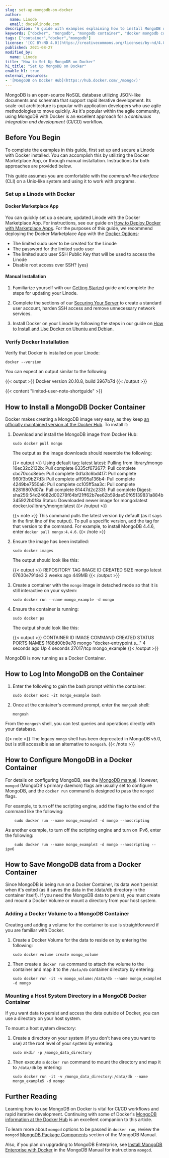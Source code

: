```yaml
---
slug: set-up-mongodb-on-docker
author:
  name: Linode
  email: docs@linode.com
description: 'A guide with examples explaining how to install MongoDB on a Docker container utilizing the MongoDB Docker Hub image.'
keywords: ["docker", "mongodb", "mongodb container", "docker mongodb container", "install mongodb docker", "configure mongodb docker"]
tags: ["container","docker","mongodb"]
license: '[CC BY-ND 4.0](https://creativecommons.org/licenses/by-nd/4.0)'
published: 2021-08-27
modified_by:
  name: Linode
title: "How to Set Up MongoDB on Docker"
h1_title: "Set Up MongoDB on Docker"
enable_h1: true
external_resources:
- '[MongoDB on Docker Hub](https://hub.docker.com/_/mongo/)'
---
```

MongoDB is an open-source NoSQL database utilizing JSON-like documents and schemata that support rapid iterative development. Its scale-out architecture is popular with application developers who use agile methodologies to move quickly. As it's popular within the agile community, using MongoDB with Docker is an excellent approach for a *continuous integration and development* (CI/CD) workflow.

## Before You Begin

To complete the examples in this guide, first set up and secure a Linode with Docker installed. You can accomplish this by utilizing the Docker Marketplace App, or through manual installation. Instructions for both approaches are provided below.

This guide assumes you are comfortable with the *command-line interface* (CLI) on a Unix-like system and using it to work with programs.

### Set up a Linode with Docker

#### Docker Marketplace App

You can quickly set up a secure, updated Linode with the Docker Marketplace App. For instructions, see our guide on [How to Deploy Docker with Marketplace Apps](/docs/products/tools/marketplace/guides/docker/). For the purposes of this guide, we recommend deploying the Docker Marketplace App with the [Docker Options](/docs/products/tools/marketplace/guides/docker/#docker-options):

- The limited sudo user to be created for the Linode
- The password for the limited sudo user
- The limited sudo user SSH Public Key that will be used to access the Linode
- Disable root access over SSH? (yes)

#### Manual Installation

1.  Familiarize yourself with our [Getting Started](/docs/getting-started) guide and complete the steps for updating your Linode.

1.  Complete the sections of our [Securing Your Server](/docs/security/securing-your-server) to create a standard user account, harden SSH access and remove unnecessary network services.

1.  Install Docker on your Linode by following the steps in our guide on [How to Install and Use Docker on Ubuntu and Debian](/docs/guides/installing-and-using-docker-on-ubuntu-and-debian/).

### Verify Docker Installation

Verify that Docker is installed on your Linode:

    docker --version

You can expect an output similar to the following:

{{< output >}}
Docker version 20.10.8, build 3967b7d
{{< /output >}}

{{< content "limited-user-note-shortguide" >}}

## How to Install a MongoDB Docker Container

Docker makes creating a MongoDB image very easy, as they keep [an officially maintained version at the Docker Hub](https://hub.docker.com/_/mongo). To install it:

1.  Download and install the MongoDB image from Docker Hub:

        sudo docker pull mongo

    The output as the image downloads should resemble the following:

    {{< output >}}
Using default tag: latest
latest: Pulling from library/mongo
16ec32c2132b: Pull complete
6335cf672677: Pull complete
cbc70ccc8ebe: Pull complete
0d1a3c6bd417: Pull complete
960f3b9b27d3: Pull complete
aff995a136b4: Pull complete
4249be7550a8: Pull complete
cc105ff5aa3c: Pull complete
82819807d07a: Pull complete
81447d2c233f: Pull complete
Digest: sha256:54d24682d00278f64bf21ff62b7ee62b59dae50f65139831a884b345922b0f8a
Status: Downloaded newer image for mongo:latest
docker.io/library/mongo:latest
{{< /output >}}

    {{< note >}}
This command pulls the latest version by default (as it says in the first line of the output). To pull a specific version, add the tag for that version to the command. For example, to install MongoDB 4.4.6, enter `docker pull mongo:4.4.6`.
{{< /note >}}

2.  Ensure the image has been installed:

        sudo docker images

    The output should look like this:

    {{< output >}}
REPOSITORY   TAG       IMAGE ID       CREATED       SIZE
mongo        latest    07630e791de3   2 weeks ago   449MB
{{< /output >}}

3.  Create a container with the `mongo` image in detached mode so that it is still interactive on your system:

        sudo docker run --name mongo_example -d mongo

4.  Ensure the container is running:

        sudo docker ps

    The output should look like this:

    {{< output >}}
CONTAINER ID   IMAGE     COMMAND                  CREATED         STATUS         PORTS       NAMES
1f88d00b9e78   mongo     "docker-entrypoint.s…"   4 seconds ago   Up 4 seconds   27017/tcp   mongo_example
{{< /output >}}

MongoDB is now running as a Docker Container.

## How to Log Into MongoDB on the Container

1.  Enter the following to gain the bash prompt within the container:

        sudo docker exec -it mongo_example bash

2.  Once at the container's command prompt, enter the `mongosh` shell:

        mongosh

From the `mongosh` shell, you can test queries and operations directly with your database.

{{< note >}}
The legacy `mongo` shell has been deprecated in MongoDB v5.0, but is still accessible as an alternative to `mongosh`.
{{< /note >}}

## How to Configure MongoDB in a Docker Container

For details on configuring MongoDB, see the [MongoDB manual](https://docs.mongodb.com/manual/). However, `mongod` (MongoDB's primary daemon) flags are usually set to configure MongoDB, and the `docker run` command is designed to pass the `mongod` flags.

For example, to turn off the scripting engine, add the flag to the end of the command like the following:

        sudo docker run --name mongo_example2 -d mongo --noscripting

As another example, to turn off the scripting engine and turn on IPv6, enter the following:

        sudo docker run --name mongo_example3 -d mongo --noscripting --ipv6

## How to Save MongoDB data from a Docker Container

Since MongoDB is being run on a Docker Container, its data won't persist when it's exited (as it saves the data in the /data/db directory in the container itself). If you need the MongoDB data to persist, you must create and mount a Docker Volume or mount a directory from your host system.

### Adding a Docker Volume to a MongoDB Container

Creating and adding a volume for the container to use is straightforward if you are familiar with Docker.

1.  Create a Docker Volume for the data to reside on by entering the following:

        sudo docker volume create mongo_volume

2.  Then create a `docker run` command to attach the volume to the container and map it to the `/data/db` container directory by entering:

        sudo docker run -it -v mongo_volume:/data/db --name mongo_example4 -d mongo

### Mounting a Host System Directory in a MongoDB Docker Container

If you want data to persist and access the data outside of Docker, you can use a directory on your host system.

To mount a host system directory:

1.  Create a directory on your system (if you don't have one you want to use) at the root level of your system by entering:

        sudo mkdir -p /mongo_data_directory

2.  Then execute a `docker run` command to mount the directory and map it to `/data/db` by entering:

        sudo docker run -it -v /mongo_data_directory:/data/db --name mongo_example5 -d mongo

## Further Reading

Learning how to use MongoDB on Docker is vital for CI/CD workflows and rapid iterative development. Continuing with some of Docker's [MongoDB information at the Docker Hub](https://hub.docker.com/_/mongo) is an excellent companion to this article.

To learn more about `mongod` options to be passed in `docker run`, review the `mongod` [MongoDB Package Components](https://docs.mongodb.com/manual/reference/program/mongod/) section of the MongoDB Manual.

Also, if you plan on upgrading to MongoDB Enterprise, see [Install MongoDB Enterprise with Docker](https://docs.mongodb.com/manual/tutorial/install-mongodb-enterprise-with-docker/) in the MongoDB Manual for instructions `mongod`.
